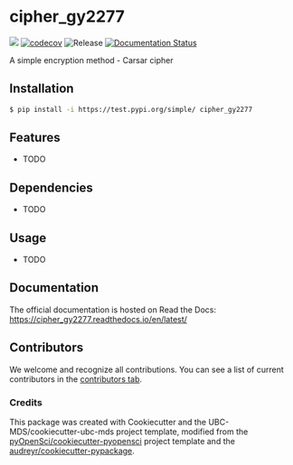 # cipher_gy2277 

![](https://github.com/Simon-YG/cipher_gy2277/workflows/build/badge.svg) [![codecov](https://codecov.io/gh/Simon-YG/cipher_gy2277/branch/main/graph/badge.svg)](https://codecov.io/gh/Simon-YG/cipher_gy2277) ![Release](https://github.com/Simon-YG/cipher_gy2277/workflows/Release/badge.svg) [![Documentation Status](https://readthedocs.org/projects/cipher_gy2277/badge/?version=latest)](https://cipher_gy2277.readthedocs.io/en/latest/?badge=latest)

A simple encryption method - Carsar cipher

## Installation

```bash
$ pip install -i https://test.pypi.org/simple/ cipher_gy2277
```

## Features

- TODO

## Dependencies

- TODO

## Usage

- TODO

## Documentation

The official documentation is hosted on Read the Docs: https://cipher_gy2277.readthedocs.io/en/latest/

## Contributors

We welcome and recognize all contributions. You can see a list of current contributors in the [contributors tab](https://github.com/Simon-YG/cipher_gy2277/graphs/contributors).

### Credits

This package was created with Cookiecutter and the UBC-MDS/cookiecutter-ubc-mds project template, modified from the [pyOpenSci/cookiecutter-pyopensci](https://github.com/pyOpenSci/cookiecutter-pyopensci) project template and the [audreyr/cookiecutter-pypackage](https://github.com/audreyr/cookiecutter-pypackage).

